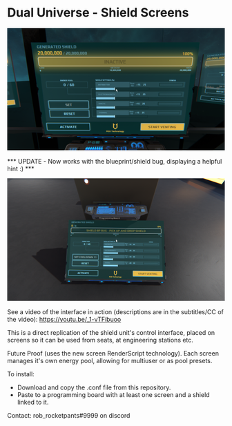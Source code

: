 # Dual Universe - Shield Screens

![](img/dualuniverse_2021-11-12_13h24m26s.png)

*** UPDATE - Now works with the blueprint/shield bug, displaying a helpful hint :) ***

![](img/dualuniverse_2021-11-16_10h09m37s.png)

See a video of the interface in action (descriptions are in the subtitles/CC of the video): https://youtu.be/_1-vTFibuoo

This is a direct replication of the shield unit's control interface, placed on screens so it can be used from seats, at engineering stations etc.

Future Proof (uses the new screen RenderScript technology).
Each screen manages it's own energy pool, allowing for multiuser or as pool presets.

To install:
- Download and copy the .conf file from this repository.
- Paste to a programming board with at least one screen and a shield linked to it.

Contact: rob_rocketpants#9999 on discord
